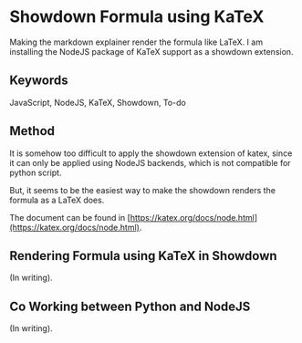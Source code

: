 # Showdown Formula using KaTeX

Making the markdown explainer render the formula like LaTeX.
I am installing the NodeJS package of KaTeX support as a showdown extension.

## Keywords

JavaScript, NodeJS, KaTeX, Showdown, To-do

## Method

It is somehow too difficult to apply the showdown extension of katex,
since it can only be applied using NodeJS backends,
which is not compatible for python script.

But, it seems to be the easiest way to make the showdown renders the formula as a LaTeX does.

The document can be found in [https://katex.org/docs/node.html](https://katex.org/docs/node.html).

## Rendering Formula using KaTeX in Showdown

(In writing).

## Co Working between Python and NodeJS

(In writing).
